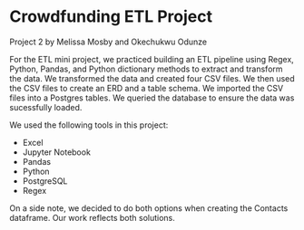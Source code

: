 # Crowdfunding ETL Project
Project 2 by Melissa Mosby and Okechukwu Odunze

For the ETL mini project, we practiced building an ETL pipeline using Regex, Python, Pandas, and Python dictionary methods to extract and transform the data. We transformed the data and created four CSV files. We then used the CSV files to create an ERD and a table schema. We imported the CSV files into a Postgres tables. We queried the database to ensure the data was sucessfully loaded.

We used the following tools in this project:
- Excel
- Jupyter Notebook
- Pandas
- Python
- PostgreSQL
- Regex

On a side note, we decided to do both options when creating the Contacts dataframe. Our work reflects both solutions.
